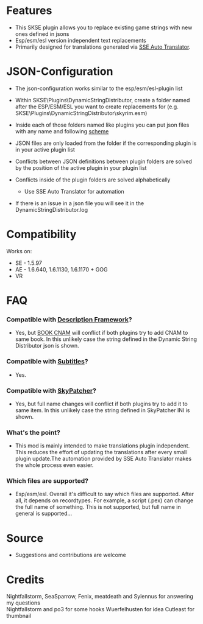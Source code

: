 ﻿# Features

- This SKSE plugin allows you to replace existing game strings with new ones defined in jsons
- Esp/esm/esl version independent text replacements
- Primarily designed for translations generated via [SSE Auto Translator](https://www.nexusmods.com/skyrimspecialedition/mods/111491)﻿.


# JSON-Configuration

- The json-configuration works similar to the esp/esm/esl-plugin list
- Within SKSE\Plugins\DynamicStringDistributor, create a folder named after the ESP/ESM/ESL you want to create replacements for (e.g.
SKSE\Plugins\DynamicStringDistributor\skyrim.esm)
- Inside each of those folders named like plugins you can put json files with any name and following [scheme](https://github.com/SkyHorizon3/SSE-Dynamic-String-Distributor/blob/main/doc/Doc.md)﻿﻿
- JSON files are only loaded from the folder if the corresponding plugin is in your active plugin list
- Conflicts between JSON definitions between plugin folders are solved by the position of the active plugin in your plugin list
- Conflicts inside of the plugin folders are solved alphabetically
  - Use SSE Auto Translator﻿ for automation

- If there is an issue in a json file you will see it in the DynamicStringDistributor.log


# Compatibility

Works on:
- SE - 1.5.97
- AE - 1.6.640, 1.6.1130, 1.6.1170 + GOG
- VR


# FAQ

### Compatible with [Description Framework](https://www.nexusmods.com/skyrimspecialedition/mods/105799)﻿?
- Yes, but [BOOK CNAM﻿](https://en.uesp.net/wiki/Skyrim_Mod:Mod_File_Format/BOOK) will conflict if both plugins try to add CNAM to same book. In this unlikely case the string defined in the Dynamic String Distributor json is shown.

### Compatible with [Subtitles﻿](https://www.nexusmods.com/skyrimspecialedition/mods/113214)﻿?
- Yes.

### Compatible with [SkyPatcher](https://www.nexusmods.com/skyrimspecialedition/mods/106659)﻿?
- Yes, but full name changes will conflict if both plugins try to add it to same item. In this unlikely case the string defined in SkyPatcher INI is shown.

### What's the point?
- This mod is mainly intended to make translations plugin independent. This reduces the effort of updating the translations after every small plugin update.The automation provided by SSE Auto Translator makes the whole process even easier.

### Which files are supported?
- Esp/esm/esl. Overall it's difficult to say which files are supported. After all, it depends on recordtypes. For example, a script (.pex) can change the full name of something. This is not supported, but full name in general is supported...


# Source

- Suggestions and contributions are welcome


# Credits
Nightfallstorm, SeaSparrow, Fenix, meatdeath and Sylennus for answering my questions\
Nightfallstorm and po3 for some hooks
Wuerfelhusten﻿ for idea
Cutleast for thumbnail
